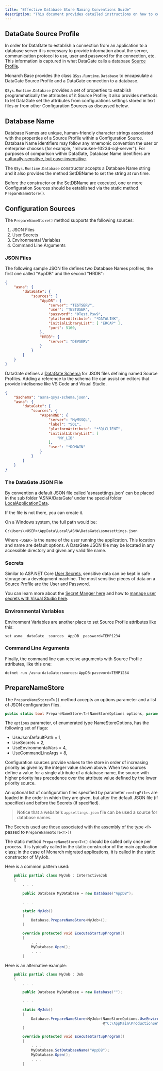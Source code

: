 ```yaml
---
title: "Effective Database Store Naming Conventions Guide"
description: "This document provides detailed instructions on how to configure the database name store, including setting up the initial environment, defining database names, and ensuring secure access."
---
```


## DataGate Source Profile

In order for DataGate to establish a connection from an application to a database server it is necessary to provide information about the server, communication protocol to use, user and password for the connection, etc.  This information is captured in what DataGate calls a database [Source Profile](/reference/datagate/datagate-providers/source-profile.html).

Monarch Base provides the class `QSys.Runtime.Database` to encapsulate a DataGate Source Profile and a DataGate connection to a database.

`QSys.Runtime.Database` provides a set of properties to establish programmatically the attributes of it Source Profile; it also provides methods to let DataGate set the attributes from configurations settings stored in text files or from other Configuration Sources as discussed below.

## Database Name
Database Names are unique, human-friendly character strings associated with the properties of a Source Profile within a Configuration Source.  Database Name identifiers may follow any mnemonic convention the user or enterprise chooses (for example, "milwaukee-10234-sql-server").  For purposes of comparison within DataGate, Database Name identifiers are [culturally-sensitive, but case-insensitive](https://docs.microsoft.com/en-us/dotnet/standard/base-types/best-practices-strings#recommendations-for-string-usage).

The `QSys.Runtime.Database` constructor accepts a Database Name string and it also provides the method SetDBName to set the string at run time.

Before the constructor or the SetDBName are executed, one or more Configuration Sources should be established via the static method `PrepareNameStore()`.

## Configuration Sources
The `PrepareNameStore()` method supports the following sources:
1. JSON Files
2. User Secrets
3. Environmental Variables
4. Command Line Arguments


### JSON Files
The following sample JSON file defines two Database Names profiles, the first one called "AppDB" and the second "HRDB":
```json
{
    "asna": {
        "dataGate": {
            "sources": {
                "AppDB": {
                    "server": "TESTSERV",
                    "user": "TESTUSER",
                    "password": "0Test.Psw9",
                    "platformAttribute": "*DATALINK",
                    "initialLibraryList": [ "ERCAP" ],
                    "port": 5160,
                },
                "HRDB": {
                    "server": "DEVSERV"
                }
            }
        }
    }
}
```

DataGate defines a [DataGate Schema](asna-qsys-schema.json) for JSON files defining named Source Profiles. Adding a reference to the schema file can assist on editors that provide intelisense like VS Code and Visual Studio.

```json
{
    "$schema": "asna-qsys-schema.json",
    "asna": {
        "dataGate": {
            "sources": {
                "AspenRND": {
                    "server": "MyMSSQL",
                    "label": "SQL",
                    "platformAttribute": "*SQLCLIENT",
                    "initialLibraryList": [
                        "MY_LIB"
                    ],
                    "user": "*DOMAIN"
                }
            }
        }
    }
}
```

### The DataGate JSON File
By convention a default JSON file called 'asnasettings.json' can be placed in the sub folder 'ASNA/DataGate' under the special folder [LocalApplicationData](https://docs.microsoft.com/en-us/dotnet/api/system.environment.specialfolder). 

If the file is not there, you can create it.

On a Windows system, the full path would be:
```
C:\Users\<USER>\AppData\Local\ASNA\DataGate\asnasettings.json
```

Where `<USER>` is the name of the user running the application.  This location and name are default options.  A DataGate JSON file may be located in any accessible directory and given any valid file name.

### Secrets
Similar to ASP.NET Core [User Secrets](https://docs.microsoft.com/en-us/aspnet/core/security/app-secrets), sensitive data can be kept in safe storage on a development machine. The most sensitive pieces of data on a Source Profile are the User and Password. 

You can learn more about the [Secret Manger here](https://docs.microsoft.com/en-us/aspnet/core/security/app-secrets?#secret-manager) and how to [manage user secrets with Visual Studio here](https://docs.microsoft.com/en-us/aspnet/core/security/app-secrets?tabs=windows#manage-user-secrets-with-visual-studio).

### Environmental Variables
Environment Variables are another place to set Source Profile attributes like this:

```
set asna__dataGate__sources__AppDB__password=TEMP1234
```

### Command Line Arguments
Finally, the command line can receive arguments with Source Profile attributes, like this one:

```
dotnet run /asna:dataGate:sources:AppDB:password=TEMP1234
```

## PrepareNameStore
The `PrepareNameStore<T>()` method accepts an options parameter and a list of JSON configuration files.

```cs
public static bool PrepareNameStore<T>(NameStoreOptions options, params string[] configFiles) where T : class
```

The ``options`` parameter, of enumerated type NameStoreOptions, has the following set of flags:

 * UseJsonDefaultPath = 1,
 * UseSecrets = 2,
 * UseEnvironmentalVars = 4,
 * UseCommandLineArgs = 8,

Configuration sources provide values to the store in order of increasing priority as given by the integer value shown above.  When two sources define a value for a single attribute of a database name, the source with higher priority has precedence over the attribute value defined by the lower priority source.

An optional list of configuration files specified by parameter ``configFiles`` are loaded in the order in which they are given, but after the default JSON file (if specified) and before the Secrets (if specified). 

> Notice that a website's `appsettings.json` file can be used a source for database names.

The Secrets used are those associated with the assembly of the type `<T>` passed to `PrepareNameStore<T>()`

The static method `PrepareNameStore<T>()` should be called only once per process.  It is typically called in the static constructor of the main application class; in the case of Monarch migrated applications, it is called in the static constructor of MyJob.

Here is a common pattern used:
```cs
    public partial class MyJob : InteractiveJob
    {
        . . .

        public Database MyDatabase = new Database("AppDB");

        . . .

        static MyJob()
        {
            Database.PrepareNameStore<MyJob>();
        }

        override protected void ExecuteStartupProgram()
        {
            . . .
            MyDatabase.Open();
            . . .
        }
```

Here is an alternative example:
```cs
    public partial class MyJob : Job
    {
        . . .

        public Database MyDatabase = new Database("");

        . . .

        static MyJob()
        {
            Database.PrepareNameStore<MyJob>(NameStoreOptions.UseEnvironmentalVars | NameStoreOptions.UseCommandLineArgs,
                                             @"C:\AppMain\ProductionSettings.json", @".\appsettings.json");
        }

        override protected void ExecuteStartupProgram()
        {
            . . .
            MyDatabase.SetDatabaseName("AppDB");
            MyDatabase.Open();
            . . .
        }

```
